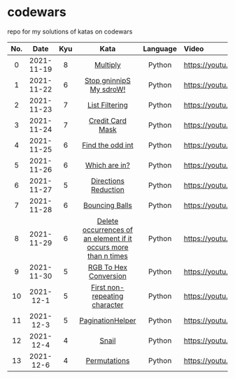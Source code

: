 # codewars

repo for my solutions of katas on codewars

| No. | Date | Kyu | Kata | Language | Video |
|:---:|:---:|:---:|:-----:| :-----:| :--- |
| 0 | 2021-11-19 | 8 | [Multiply](https://www.codewars.com/kata/50654ddff44f800200000004) | Python | https://youtu.be/KREP8Fqpuww |
| 1 | 2021-11-22 | 6 | [Stop gninnipS My sdroW!](https://www.codewars.com/kata/5264d2b162488dc400000001) | Python | https://youtu.be/UEkGmGva7Uk |
| 2 | 2021-11-23 | 7 | [List Filtering](https://www.codewars.com/kata/53dbd5315a3c69eed20002dd) | Python | https://youtu.be/TjojYihoVFg |
| 3 | 2021-11-24 | 7 | [Credit Card Mask](https://www.codewars.com/kata/5412509bd436bd33920011bc) | Python | https://youtu.be/l93InQbZATs |
| 4 | 2021-11-25 | 6 | [Find the odd int](https://www.codewars.com/kata/54da5a58ea159efa38000836) | Python | https://youtu.be/JO9E37QU7W8 |
| 5 | 2021-11-26 | 6 | [Which are in?](https://www.codewars.com/kata/550554fd08b86f84fe000a58) | Python | https://youtu.be/CGunjta4nMw | 
| 6 | 2021-11-27 | 5 | [Directions Reduction](https://www.codewars.com/kata/550f22f4d758534c1100025a) | Python | https://youtu.be/rfx8xHJReW4 |
| 7 | 2021-11-28 | 6 | [Bouncing Balls](https://www.codewars.com/kata/5544c7a5cb454edb3c000047) | Python | https://youtu.be/2mLEStD2yn8 |
| 8 | 2021-11-29 | 6 | [Delete occurrences of an element if it occurs more than n times](https://www.codewars.com/kata/554ca54ffa7d91b236000023) | Python | https://youtu.be/QfwuDlVcbHU |
| 9 | 2021-11-30 | 5 | [RGB To Hex Conversion](https://www.codewars.com/kata/513e08acc600c94f01000001) | Python | https://youtu.be/d81zfub2sko |
| 10 | 2021-12-1 | 5 | [First non-repeating character](https://www.codewars.com/kata/50654ddff44f800200000004) | Python | https://youtu.be/CN4F3BjiPDw |
| 11 | 2021-12-3 | 5 | [PaginationHelper](https://www.codewars.com/kata/515bb423de843ea99400000a) | Python | https://youtu.be/G5oIzLFHAnM |
| 12 | 2021-12-4 | 4 | [Snail](https://www.codewars.com/kata/521c2db8ddc89b9b7a0000c1) | Python | https://youtu.be/sRRDPUn53xc |
| 13 | 2021-12-6 | 4 | [Permutations](https://www.codewars.com/kata/5254ca2719453dcc0b00027d) | Python | https://youtu.be/kre732iogCI |
